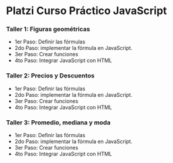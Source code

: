 # Platzi Curso Práctico JavaScript

### Taller 1: Figuras geométricas
- 1er Paso: Definir las fórmulas
- 2do Paso: implementar la fórmula en JavaScript.
- 3er Paso: Crear funciones
- 4to Paso: Integrar JavaScript con HTML

### Taller 2: Precios y Descuentos
- 1er Paso: Definir las fórmulas
- 2do Paso: implementar la fórmula en JavaScript.
- 3er Paso: Crear funciones
- 4to Paso: Integrar JavaScript con HTML

### Taller 3: Promedio, mediana y moda
- 1er Paso: Definir las fórmulas
- 2do Paso: implementar la fórmula en JavaScript.
- 3er Paso: Crear funciones
- 4to Paso: Integrar JavaScript con HTML